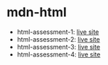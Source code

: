# mdn-html

- html-assessment-1: [live site](https://zaragood.github.io/mdn-html/)
- html-assessment-2: [live site](https://html-assessment-2-nu.vercel.app/)
- html-assessment-3: [live site](https://html-assessment-3.vercel.app/)
- html-assessment-4: [live site](https://html-assessment-4.vercel.app/)

